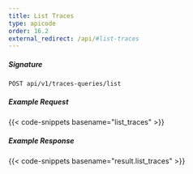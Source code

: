 ```yaml
---
title: List Traces
type: apicode
order: 16.2
external_redirect: /api/#list-traces
---
```


##### Signature

`POST api/v1/traces-queries/list`

##### Example Request

{{< code-snippets basename="list_traces" >}}

##### Example Response

{{< code-snippets basename="result.list_traces" >}}
